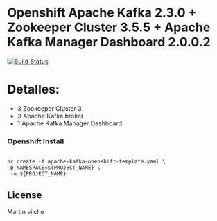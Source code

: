 # Openshift Apache Kafka 2.3.0 + Zookeeper Cluster 3.5.5 + Apache Kafka Manager Dashboard 2.0.0.2

[![Build Status](https://travis-ci.org/joemccann/dillinger.svg?branch=master)](https://travis-ci.org/joemccann/dillinger)


# Detalles:

- 3 Zookeeper Cluster 3
- 3 Apache Kafka broker
- 1 Apache Kafka Manager Dashboard

### Openshift Install

```console

oc create -f apache-kafka-openshift-template.yaml \
-p NAMESPACE=${PROJECT_NAME} \
 -n ${PROJECT_NAME} 

```



License
----

Martin vilche
